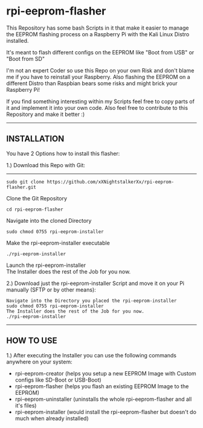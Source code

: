 # rpi-eeprom-flasher
This Repository has some bash Scripts in it that make it easier to manage the EEPROM flashing process on a Raspberry Pi with the Kali Linux Distro installed.

It's meant to flash different configs on the EEPROM like "Boot from USB" or "Boot from SD"

I'm not an expert Coder so use this Repo on your own Risk and don't blame me if you have to reinstall your Raspberry.
Also flashing the EEPROM on a different Distro than Raspbian bears some risks and might brick your Raspberry Pi!

If you find something interesting within my Scripts feel free to copy parts of it and implement it into your own code.
Also feel free to contribute to this Repository and make it better :)



----------------------------------------------------------------
INSTALLATION
-

You have 2 Options how to install this flasher:

1.) Download this Repo with Git:

-----------------------------------------------------------------
    sudo git clone https://github.com/xXNightstalkerXx/rpi-eeprom-flasher.git

Clone the Git Repository

    cd rpi-eeprom-flasher

Navigate into the cloned Directory

    sudo chmod 0755 rpi-eeprom-installer

Make the rpi-eeprom-installer executable

    ./rpi-eeprom-installer

Launch the rpi-eeprom-installer</br>
The Installer does the rest of the Job for you now.

2.) Download just the rpi-eeprom-installer Script and move it on your Pi manually (SFTP or by other means):

    Navigate into the Directory you placed the rpi-eeprom-installer
    sudo chmod 0755 rpi-eeprom-installer
    The Installer does the rest of the Job for you now.
    ./rpi-eeprom-installer

----------------------------------------------------------------
HOW TO USE
-

1.) After executing the Installer you can use the following commands anywhere on your system:
  - rpi-eeprom-creator  (helps you setup a new EEPROM Image with Custom configs like SD-Boot or USB-Boot)
  - rpi-eeprom-flasher  (helps you flash an existing EEPROM Image to the EEPROM)
  - rpi-eeprom-uninstaller  (uninstalls the whole rpi-eeprom-flasher and all it's files)
  - rpi-eeprom-installer  (would install the rpi-eeprom-flasher but doesn't do much when already installed)
